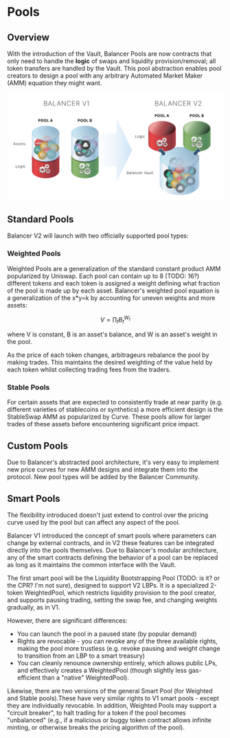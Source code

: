 # Pools

## Overview

With the introduction of the Vault, Balancer Pools are now contracts that only need to handle the **logic** of swaps and liquidity provision/removal; all token transfers are handled by the Vault. This pool abstraction enables pool creators to design a pool with any arbitrary Automated Market Maker \(AMM\) equation they might want. 

![Each pool can implement its own logic while integrating into Balancer](../../.gitbook/assets/image.png)

## Standard Pools

Balancer V2 will launch with two officially supported pool types:

### Weighted Pools

Weighted Pools are a generalization of the standard constant product AMM popularized by Uniswap. Each pool can contain up to 8 \(TODO: 16?\) different tokens and each token is assigned a weight defining what fraction of the pool is made up by each asset. Balancer's weighted pool equation is a generalization of the x\*y=k by accounting for uneven weights and more assets:

$$
V = \prod_t B_t^{W_t}
$$

where V is constant, B is an asset's balance, and W is an asset's weight in the pool.

As the price of each token changes, arbitrageurs rebalance the pool by making trades. This maintains the desired weighting of the value held by each token whilst collecting trading fees from the traders.

### Stable Pools

For certain assets that are expected to consistently trade at near parity \(e.g. different varieties of stablecoins or synthetics\) a more efficient design is the StableSwap AMM as popularized by Curve. These pools allow for larger trades of these assets before encountering significant price impact.

## Custom Pools

Due to Balancer's abstracted pool architecture, it's very easy to implement new price curves for new AMM designs and integrate them into the protocol. New pool types will be added by the Balancer Community.

## Smart Pools

The flexibility introduced doesn't just extend to control over the pricing curve used by the pool but can affect any aspect of the pool.

Balancer V1 introduced the concept of smart pools where parameters can change by external contracts, and in V2 these features can be integrated directly into the pools themselves. Due to Balancer's modular architecture, any of the smart contracts defining the behavior of a pool can be replaced as long as it maintains the common interface with the Vault.

The first smart pool will be the Liquidity Bootstrapping Pool \(TODO: is it? or the CPR? I'm not sure\), designed to support V2 LBPs. It is a specialized 2-token WeightedPool, which restricts liquidity provision to the pool creator, and supports pausing trading, setting the swap fee, and changing weights gradually, as in V1.

However, there are significant differences:

* You can launch the pool in a paused state \(by popular demand\)
* Rights are revocable - you can revoke any of the three available rights, making the pool more trustless \(e.g. revoke pausing and weight change to transition from an LBP to a smart treasury\)
* You can cleanly renounce ownership entirely, which allows public LPs, and effectively creates a WeightedPool \(though slightly less gas-efficient than a "native" WeightedPool\).

Likewise, there are two versions of the general Smart Pool \(for Weighted and Stable pools\).These have very similar rights to V1 smart pools - except they are individually revocable. In addition, Weighted Pools may support a "circuit breaker", to halt trading for a token if the pool becomes "unbalanced" \(e.g., if a malicious or buggy token contract allows infinite minting, or otherwise breaks the pricing algorithm of the pool\).

